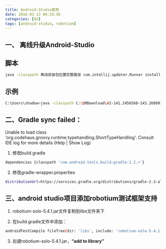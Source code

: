 ```yaml
---
title: Android-Studio使用
date: 2016-03-13 00:19:58
categories: [AS]
tags: [android-studio, robotium]
---
```


## 一、 离线升级Android-Studio

## 脚本

``` bash
java -classpath 离线安装包位置完整路径 com.intellij.updater.Runner install android-studio安装位置
```

## 示例

``` bash
C:\Users\shadow>java -classpath C:\QMDownload\AI-141.2456560-143.2609919-patch-win.jar  com.intellij.updater.Runner install C:\android-studio
```
<!--more-->

## 二、Gradle sync failed：
Unable to load class 'org.codehaus.groovy.runtime.typehandling.ShortTypeHandling'.
         Consult IDE log for more details (Help | Show Log)
1. 修改build.gradle
``` bash
dependencies {classpath 'com.android.tools.build:gradle:1.2.+'}
```
2. 修改gradle-wrapper.properties
``` bash
distributionUrl=https://services.gradle.org/distributions/gradle-2.3-all.zip
```

## 三、android studio项目添加robotium测试框架支持
1. robotium-solo-5.4.1.jar文件复制到libs文件夹下

2. 在build.gradle文件中添加：
``` bash
androidTestCompile fileTree(dir: 'libs', include: 'robotium-solo-5.4.1.jar')
```
3. 右键robotium-solo-5.4.1.jar，**“add to library”**